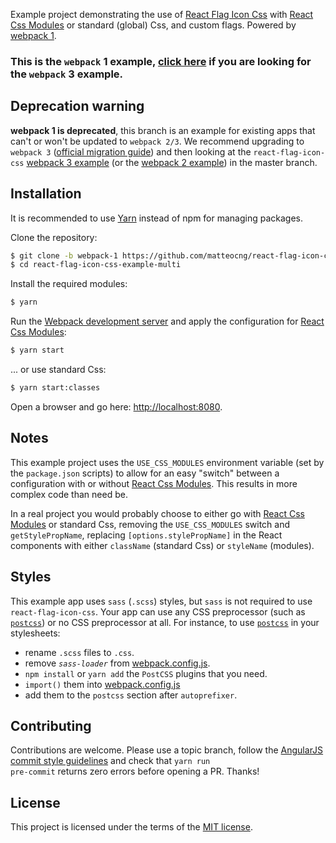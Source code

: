 Example project demonstrating the use of [React Flag Icon Css](//github.com/matteocng/react-flag-icon-css) with [React Css Modules](//github.com/gajus/react-css-modules) or standard (global) Css, and custom flags. Powered by [webpack 1](//github.com/webpack/webpack).

### This is the `webpack` **1** example, [click here](https://github.com/matteocng/react-flag-icon-css-example-multi) if you are looking for the `webpack` **3** example.

## Deprecation warning

**webpack 1 is deprecated**, this branch is an example for existing apps that can't or won't be updated to `webpack 2/3`. We recommend upgrading to `webpack 3` ([official migration guide](https://webpack.js.org/guides/migrating/)) and then looking at the `react-flag-icon-css` [webpack 3 example](https://github.com/matteocng/react-flag-icon-css-example-multi) (or the [webpack 2 example](https://github.com/matteocng/react-flag-icon-css-example-multi/tree/webpack-2)) in the master branch.

## Installation

It is recommended to use [Yarn](https://yarnpkg.com/) instead of npm for managing packages.

Clone the repository:

```bash
$ git clone -b webpack-1 https://github.com/matteocng/react-flag-icon-css-example-multi.git
$ cd react-flag-icon-css-example-multi

```

Install the required modules:

```bash
$ yarn
```

Run the [Webpack development server](//github.com/webpack/webpack-dev-server) and apply the configuration for [React Css Modules](//github.com/gajus/react-css-modules):

```bash
$ yarn start
```

... or use standard Css:


```bash
$ yarn start:classes
```

Open a browser and go here: [http://localhost:8080](http://localhost:8080).

## Notes

This example project uses the <code>USE_CSS_MODULES</code> environment variable (set by the <code>package.json</code> scripts) to allow for an easy "switch" between a configuration with or without [React Css Modules](//github.com/gajus/react-css-modules). This results in more complex code than need be.

In a real project you would probably choose to either go with [React Css Modules](//github.com/gajus/react-css-modules) or standard Css, removing the <code>USE_CSS_MODULES</code> switch and <code>getStylePropName</code>, replacing <code>[options.stylePropName]</code> in the React components with either <code>className</code> (standard Css) or <code>styleName</code> (modules).

## Styles

This example app uses `sass` (`.scss`) styles, but `sass` is not required to use `react-flag-icon-css`. Your app can use any CSS preprocessor (such as [`postcss`](https://github.com/postcss/postcss)) or no CSS preprocessor at all. For instance, to use [`postcss`](https://github.com/postcss/postcss) in your stylesheets:
-   rename `.scss` files to `.css`.
-   remove *`sass-loader`* from [webpack.config.js](webpack/webpack.config.js).
-   `npm install` or `yarn add` the `PostCSS` plugins that you need.
-   `import()` them into [webpack.config.js](webpack/webpack.config.js)
-   add them to the `postcss` section after `autoprefixer`.

## Contributing

Contributions are welcome. Please use a topic branch, follow the [AngularJS commit style guidelines](//github.com/angular/angular.js/blob/master/CONTRIBUTING.md#-git-commit-guidelines) and check that <code>yarn run pre-commit</code> returns zero errors before opening a PR. Thanks!

## License

This project is licensed under the terms of the [MIT license](LICENSE).
